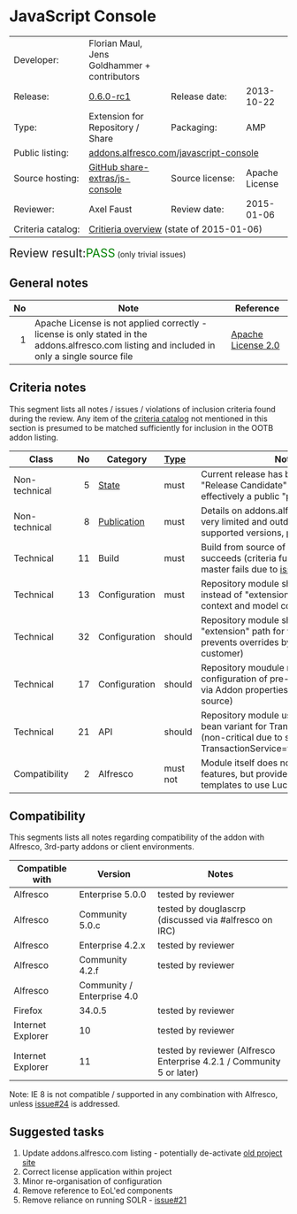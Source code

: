 # JavaScript Console

<table width="100%">
    <tr>
        <td width="120">Developer:</td>
        <td>Florian Maul, Jens Goldhammer + contributors</td>
        <td colspan="2"></td>
    </tr>
    <tr>
        <td width="120">Release:</td>
        <td><a href="https://github.com/share-extras/js-console/releases/tag/v0.6.0-rc1">0.6.0-rc1</a></td>
        <td width="120">Release date:</td>
        <td>2013-10-22</td>
    </tr>
    <tr>
        <td width="120">Type:</td>
        <td>Extension for Repository / Share</td>
        <td width="120">Packaging:</td>
        <td>AMP</td>
    </tr>
    <tr>
        <td width="120">Public listing:</td>
        <td colspan="3"><a href="https://addons.alfresco.com/addons/javascript-console">addons.alfresco.com/javascript-console</a></td>
    </tr>
    <tr>
        <td width="120">Source hosting:</td>
        <td><a href="https://github.com/share-extras/js-console">GitHub share-extras/js-console</a></td>
        <td width="120">Source license:</td>
        <td>Apache License</td>
    </tr>
    <tr>
        <td width="120">Reviewer:</td>
        <td>Axel Faust</td>
        <td width="120">Review date:</td>
        <td>2015-01-06</td>
    </tr>
    <tr>
        <td>Criteria catalog:</td>
        <td colspan="3"><a href="https://github.com/OrderOfTheBee/addons/wiki/Inclusion-criteria-overview">Critieria overview</a> (state of 2015-01-06)</td>
    </tr>
</table>

<p><span style="font-size:150%;">Review result:</span><span style="color:green;font-size:150%;">PASS</span> (only trivial issues)</p>

## General notes

No | Note | Reference
--: | ---- | ---------
 1 | Apache License is not applied correctly - license is only stated in the addons.alfresco.com listing and included in only a single source file | [Apache License 2.0](http://www.apache.org/licenses/LICENSE-2.0)

## Criteria notes

This segment lists all notes / issues / violations of inclusion criteria found during the review. Any item of the [criteria catalog](https://github.com/OrderOfTheBee/addons/wiki/Inclusion-criteria-overview) not mentioned in this section is presumed to be matched sufficiently for inclusion in the OOTB addon listing.

Class | No | Category | [Type](https://github.com/OrderOfTheBee/addons/wiki/General-guidelines#requirement-relevance-types) | Note | 
----- | --: | -------- | :----- | ----
Non-technical | 5 | [State](https://github.com/OrderOfTheBee/addons/wiki/Non-technical-inclusion-criteria#state) | must | Current release has been marked as a "Release Candidate" for 15+ months - effectively a public "production"
Non-technical | 8 | [Publication](https://github.com/OrderOfTheBee/addons/wiki/Non-technical-inclusion-criteria#public-listing) | must | Details on addons.alfresco.com listing very limited and outdated (minimal supported versions, project link)
Technical | 11 | Build | must | Build from source of tag 0.6.0-rc1 succeeds (criteria fulfilled), but current master fails due to [issue#30](https://github.com/share-extras/js-console/issues/30) |
Technical | 13 | Configuration | must | Repository module should use "module" instead of "extension" path for Spring context and model configuration
Technical | 32 | Configuration | should | Repository module should not use "extension" path for web scripts (which prevents overrides by end user / customer)
Technical | 17 | Configuration | should | Repository moudule might want to allow configuration of pre-/post-roll scripts via Addon properties (or inline into Java source)
Technical | 21 | API | should | Repository module uses non-public bean variant for TransactionService (non-critical due to simple alias of TransactionService=transactionService)
Compatibility | 2 | Alfresco | must not | Module itself does not use EoL'ed features, but provides console templates to use Lucene

## Compatibility

This segments lists all notes regarding compatibility of the addon with Alfresco, 3rd-party addons or client environments.

Compatible with | Version | Notes
--- | --- | ---
Alfresco | Enterprise 5.0.0 | tested by reviewer
Alfresco | Community 5.0.c | tested by douglascrp (discussed via #alfresco on IRC)
Alfresco | Enterprise 4.2.x | tested by reviewer
Alfresco | Community 4.2.f | tested by reviewer
Alfresco | Community / Enterprise 4.0 | | API and configuration compatible (document list actions)
Firefox | 34.0.5 | tested by reviewer
Internet Explorer | 10 | tested by reviewer
Internet Explorer | 11 | tested by reviewer (Alfresco Enterprise 4.2.1 / Community 5 or later)

Note: IE 8 is not compatible / supported in any combination with Alfresco, unless [issue#24](https://github.com/share-extras/js-console/issues/24) is addressed.

## Suggested tasks

1. Update addons.alfresco.com listing - potentially de-activate [old project site](https://code.google.com/p/share-extras/wiki/JavascriptConsole)
2. Correct license application within project
3. Minor re-organisation of configuration
4. Remove reference to EoL'ed components
5. Remove reliance on running SOLR - [issue#21](https://github.com/share-extras/js-console/issues/21)